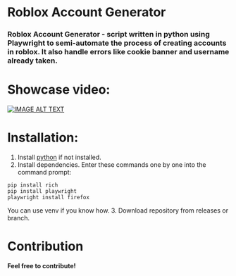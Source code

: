 # Roblox Account Generator
### Roblox Account Generator - script written in python using Playwright to semi-automate the process of creating accounts in roblox. It also handle errors like cookie banner and username already taken.

# __Showcase video:__
[![IMAGE ALT TEXT](http://img.youtube.com/vi/GTQkhoMjg6M/0.jpg)](http://www.youtube.com/watch?v=GTQkhoMjg6M "showcase")

# __Installation__:
1. Install [python](https://www.python.org/downloads/) if not installed.
2. Install dependencies.
Enter these commands one by one into the command prompt:
```
pip install rich
pip install playwright
playwright install firefox
```
You can use venv if you know how.
3. Download repository from releases or branch.
# Contribution
__Feel free to contribute!__
